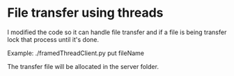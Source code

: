 
# File transfer using threads

I modified the code so it can handle file transfer and if a file is being transfer lock that process until it's done.

Example:
 ./framedThreadClient.py put fileName
 
 The transfer file will be allocated in the server folder.
